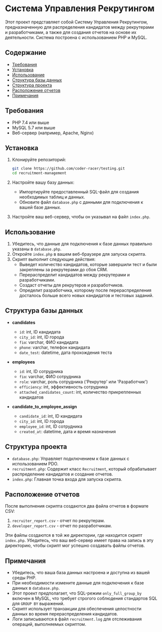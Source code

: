 # Система Управления Рекрутингом

Этот проект представляет собой Систему Управления Рекрутингом, предназначенную для распределения кандидатов между рекрутерами и разработчиками, а также для создания отчетов на основе их деятельности. Система построена с использованием PHP и MySQL.

## Содержание

- [Требования](#требования)
- [Установка](#установка)
- [Использование](#использование)
- [Структура базы данных](#структура-базы-данных)
- [Структура проекта](#структура-проекта)
- [Расположение отчетов](#расположение-отчетов)
- [Примечания](#примечания)

## Требования

- PHP 7.4 или выше
- MySQL 5.7 или выше
- Веб-сервер (например, Apache, Nginx)

## Установка

1. Клонируйте репозиторий:
    ```sh
    git clone https://github.com/coder-racer/testing.git
    cd recruitment-management
    ```

2. Настройте вашу базу данных:
    - Импортируйте предоставленный SQL-файл для создания необходимых таблиц и данных.
    - Обновите файл `database.php` с данными для подключения к вашей базе данных.

3. Настройте ваш веб-сервер, чтобы он указывал на файл `index.php`.

## Использование

1. Убедитесь, что данные для подключения к базе данных правильно указаны в `database.php`.
2. Откройте `index.php` в вашем веб-браузере для запуска скрипта.
3. Скрипт выполнит следующие действия:
    - Выведет количество кандидатов, которые завершили тест и были закреплены за рекрутерами до сбоя CRM.
    - Перераспределит кандидатов между рекрутерами и разработчиками.
    - Создаст отчеты для рекрутеров и разработчиков.
    - Определит разработчика, которому после перераспределения досталось больше всего новых кандидатов и тестовых заданий.

## Структура базы данных

- **candidates**
    - `id`: int, ID кандидата
    - `city_id`: int, ID города
    - `fio`: varchar, ФИО кандидата
    - `phone`: varchar, телефон кандидата
    - `date_test`: datetime, дата прохождения теста

- **employees**
    - `id`: int, ID сотрудника
    - `fio`: varchar, ФИО сотрудника
    - `role`: varchar, роль сотрудника ('Рекрутер' или 'Разработчик')
    - `efficiency`: int, эффективность сотрудника
    - `attached_candidates_count`: int, количество прикрепленных кандидатов

- **candidate_to_employee_assign**
    - `candidate_id`: int, ID кандидата
    - `city_id`: int, ID города
    - `employee_id`: int, ID сотрудника
    - `created_at`: datetime, дата и время назначения

## Структура проекта

- `database.php`: Управляет подключением к базе данных с использованием PDO.
- `recruitment.php`: Содержит класс `Recruitment`, который обрабатывает распределение кандидатов и создание отчетов.
- `index.php`: Главная точка входа для запуска скрипта.

## Расположение отчетов

После выполнения скрипта создаются два файла отчетов в формате CSV:
1. `recruiter_report.csv` - отчет по рекрутерам.
2. `developer_report.csv` - отчет по разработчикам.

Эти файлы создаются в той же директории, где находится скрипт `index.php`. Убедитесь, что ваш веб-сервер имеет права на запись в эту директорию, чтобы скрипт мог успешно создавать файлы отчетов.

## Примечания

- Убедитесь, что ваша база данных настроена и доступна из вашей среды PHP.
- При необходимости измените данные для подключения к базе данных в `database.php`.
- Этот проект предполагает, что SQL-режим `only_full_group_by` включен в MySQL, что требует строгого соблюдения стандартов SQL для `GROUP BY` выражений.
- Скрипт использует транзакции для обеспечения целостности данных во время перераспределения кандидатов.
- Логи записываются в файл `recruitment.log` для отслеживания операций, выполняемых скриптом.
